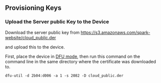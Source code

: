 
## Provisioning Keys

### Upload the Server public Key to the Device

Download the server public key from https://s3.amazonaws.com/spark-website/cloud_public.der

and upload this to the device.

First, place the device in [DFU mode](http://docs.particle.io/photon/modes/#photon-modes-dfu-mode-device-firmware-upgrade),
then run this command on the command line in the same directory where the certificate was downloaded to.

```
dfu-util -d 2b04:d006 -a 1 -s 2082 -D cloud_public.der
```
